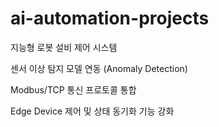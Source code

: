 # ai-automation-projects
지능형 로봇 설비 제어 시스템 


센서 이상 탐지 모델 연동 (Anomaly Detection)

Modbus/TCP 통신 프로토콜 통합

Edge Device 제어 및 상태 동기화 기능 강화
